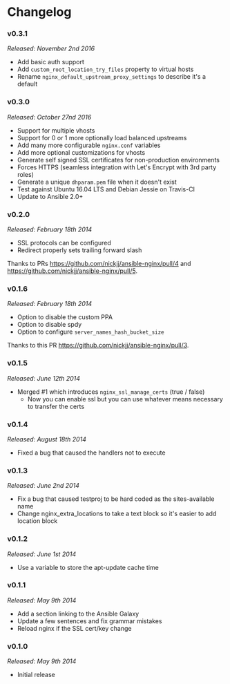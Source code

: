 # Changelog

### v0.3.1

*Released: November 2nd 2016*

- Add basic auth support
- Add `custom_root_location_try_files` property to virtual hosts
- Rename `nginx_default_upstream_proxy_settings` to describe it's a default

### v0.3.0

*Released: October 27nd 2016*

- Support for multiple vhosts
- Support for 0 or 1 more optionally load balanced upstreams
- Add many more configurable `nginx.conf` variables
- Add more optional customizations for vhosts
- Generate self signed SSL certificates for non-production environments
- Forces HTTPS (seamless integration with Let's Encrypt with 3rd party roles)
- Generate a unique `dhparam.pem` file when it doesn't exist
- Test against Ubuntu 16.04 LTS and Debian Jessie on Travis-CI
- Update to Ansible 2.0+

### v0.2.0

*Released: February 18th 2014*

- SSL protocols can be configured
- Redirect properly sets trailing forward slash

Thanks to PRs https://github.com/nickjj/ansible-nginx/pull/4 and https://github.com/nickjj/ansible-nginx/pull/5.

### v0.1.6

*Released: February 18th 2014*

- Option to disable the custom PPA
- Option to disable spdy
- Option to configure `server_names_hash_bucket_size`

Thanks to this PR https://github.com/nickjj/ansible-nginx/pull/3.

### v0.1.5

*Released: June 12th 2014*

- Merged #1 which introduces `nginx_ssl_manage_certs` (true / false)
  - Now you can enable ssl but you can use whatever means necessary to transfer the certs

### v0.1.4

*Released: August 18th 2014*

- Fixed a bug that caused the handlers not to execute

### v0.1.3

*Released: June 2nd 2014*

- Fix a bug that caused testproj to be hard coded as the sites-available name
- Change nginx_extra_locations to take a text block so it's easier to add location block

### v0.1.2

*Released: June 1st 2014*

- Use a variable to store the apt-update cache time

### v0.1.1

*Released: May 9th 2014*

- Add a section linking to the Ansible Galaxy
- Update a few sentences and fix grammar mistakes
- Reload nginx if the SSL cert/key change

### v0.1.0

*Released: May 9th 2014*

- Initial release
